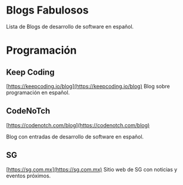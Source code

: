 # Blogs Fabulosos
Lista de Blogs de desarrollo de software en español.

# Programación
## Keep Coding
[https://keepcoding.io/blog](https://keepcoding.io/blog)
Blog sobre programación en español.

## CodeNoTch
[https://codenotch.com/blog](https://codenotch.com/blog)

Blog con entradas de desarrollo de software en español.

## SG
[https://sg.com.mx](https://sg.com.mx)
Sitio web de SG con noticias y eventos próximos.
